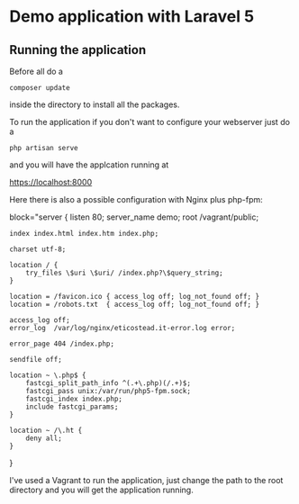 # Demo application with Laravel 5


## Running the application

Before all do a

```
composer update
```

inside the directory to install all the packages.

To run the application if you don't want to configure your webserver
just do a

```
php artisan serve
```

and you will have the applcation running at

[https://localhost:8000](https://localhost:8000)


Here there is also a possible configuration with Nginx plus php-fpm:


block="server {
    listen 80;
    server_name demo;
    root /vagrant/public;

    index index.html index.htm index.php;

    charset utf-8;

    location / {
        try_files \$uri \$uri/ /index.php?\$query_string;
    }

    location = /favicon.ico { access_log off; log_not_found off; }
    location = /robots.txt  { access_log off; log_not_found off; }

    access_log off;
    error_log  /var/log/nginx/eticostead.it-error.log error;

    error_page 404 /index.php;

    sendfile off;

    location ~ \.php$ {
        fastcgi_split_path_info ^(.+\.php)(/.+)$;
        fastcgi_pass unix:/var/run/php5-fpm.sock;
        fastcgi_index index.php;
        include fastcgi_params;
    }

    location ~ /\.ht {
        deny all;
    }
}

I've used a Vagrant to run the application, just change the path to the root directory
and you will get the application running.

